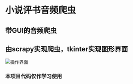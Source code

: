 # 小说评书音频爬虫
## 带GUI的音频爬虫
## 由scrapy实现爬虫，tkinter实现图形界面

![操作界面](https://gitee.com/uploads/images/2018/0211/173426_abd29e02_388986.jpeg "crawl.jpg")

### 本项目代码仅作学习使用
